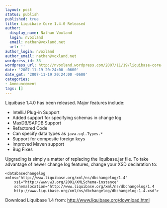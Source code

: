 ```yaml
---
layout: post
status: publish
published: true
title: Liquibase Core 1.4.0 Released
author:
  display_name: Nathan Voxland
  login: nvoxland
  email: nathan@voxland.net
  url: ''
author_login: nvoxland
author_email: nathan@voxland.net
wordpress_id: 33
wordpress_url: http://nvoxland.wordpress.com/2007/11/19/liquibase-core-140-released/
date: '2007-11-19 20:24:00 -0600'
date_gmt: '2007-11-19 20:24:00 -0600'
categories:
- Announcement
tags: []
---
```

Liquibase 1.4.0 has been released. Major features include:

- IntelliJ Plug-in Support
- Added support for specifying schemas in change log
- MaxDB/SAPDB Support
- Refactored Code
- Can specify data types as `java.sql.Types.*`
- Support for composite foreign keys
- Improved Maven support
- Bug Fixes

Upgrading is simply a matter of replacing the liquibase.jar file. To take advantage of newer change log features, change your XSD declaration to:

    <databasechangelog xmlns="http://www.liquibase.org/xml/ns/dbchangelog/1.4"
        xsi="http://www.w3.org/2001/XMLSchema-instance"
        schemalocation="http://www.liquibase.org/xml/ns/dbchangelog/1.4
        http://www.liquibase.org/xml/ns/dbchangelog/dbchangelog-1.4.xsd">

Download Liquibase 1.4 from: <a href="http://www.liquibase.org/download.html">http://www.liquibase.org/download.html</a>

